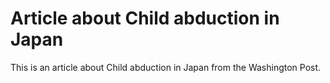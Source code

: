 # Article about Child abduction in Japan

This is an article about Child abduction in Japan from the Washington Post.